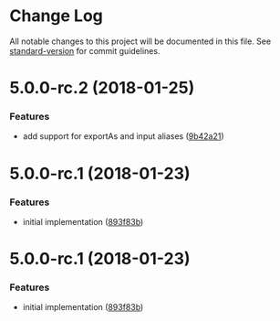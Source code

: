 # Change Log

All notable changes to this project will be documented in this file. See [standard-version](https://github.com/conventional-changelog/standard-version) for commit guidelines.

<a name="5.0.0-rc.2"></a>
# 5.0.0-rc.2 (2018-01-25)


### Features

* add support for exportAs and input aliases ([9b42a21](https://github.com/ike18t/mock_directive/commit/9b42a21))



<a name="5.0.0-rc.1"></a>
# 5.0.0-rc.1 (2018-01-23)


### Features

* initial implementation ([893f83b](https://github.com/ike18t/mock_directive/commit/893f83b))



<a name="5.0.0-rc.1"></a>
# 5.0.0-rc.1 (2018-01-23)


### Features

* initial implementation ([893f83b](https://github.com/ike18t/mock_directive/commit/893f83b))
